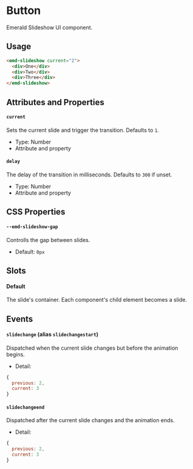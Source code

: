 # Button

Emerald Slideshow UI component.

## Usage

```html
<emd-slideshow current="2">
  <div>One</div>
  <div>Two</div>
  <div>Three</div>
</emd-slideshow>
```

## Attributes and Properties

#### `current`

Sets the current slide and trigger the transition. Defaults to `1`.

- Type: Number
- Attribute and property

#### `delay`

The delay of the transition in milliseconds. Defaults to `300` if unset.

- Type: Number
- Attribute and property

## CSS Properties

#### `--emd-slideshow-gap`

Controlls the gap between slides.

- Default: `0px`

## Slots

#### Default

The slide's container. Each component's child element becomes a slide.

## Events

#### `slidechange` (alias `slidechangestart`)

Dispatched when the current slide changes but before the animation begins.

- Detail:

```javascript
{
  previous: 2,
  current: 3
}
```

#### `slidechangeend`

Dispatched after the current slide changes and the animation ends.

- Detail:

```javascript
{
  previous: 2,
  current: 3
}
```